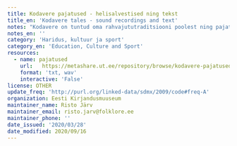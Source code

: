 ```yaml
---
title: Kodavere pajatused - helisalvestised ning tekst
title_en: 'Kodavere tales - sound recordings and text'
notes: "Kodavere on tuntud oma rahvajututraditsiooni poolest ning pajatused on Kodaverele vast kõige iseloomulikum rahvajutuliik. Need on humoristlikud lood, mille aluseks on mõni kohalik sündmus, mõni tähelepanu äratanud isik või mõni huvitav endisaegne elupilt. Ka laiemalt levinud jutumotiivid või -süžeed võisid saada tegelasteks täitsa kohalikud inimesed. Konkreetsele olustikule keskendumise tõttu jäi pajatuste levik ajas ja ruumis suhteliselt piiratuks. Vaimukamad lood võisid repertuaari jääda kauemaks, levida põlvest põlve ning koguda populaarsust küla piirest väljapoolgi. Pajatuste jutustajad kasutasid tavalisi rahvajuttude vormivõtteid: liiasust, kordust, dialoogi, kujundlikke ütlusi.\r\nKodavere pajatusi on kirja pandud alates 1932. aastast. Nende \"avastamine\" ja kogumise \"kuldaeg\" oli 1950.-1960. aastatel, mil toimusid mitmed kogumisretked Kodavere kihelkonda, korraldajaiks Riiklik Kirjandusmuuseum ja Eesti Raadio. Kodavere juttude uurimist alustas Selma Lätt, jätkas Mall Hiiemäe.\r\nSiit lehelt leiab pajatuste helisalvestusi, millele on lisatud ka tekstistus."
notes_en: ''
category: 'Haridus, kultuur ja sport'
category_en: 'Education, Culture and Sport'
resources:
  - name: pajatused
    url:   https://metashare.ut.ee/repository/browse/kodavere-pajatused/6232f2e4ff5a11e7a6e4005056b400247397ec9c28be49ffac7253c5d586dbec/
    format: 'txt, wav'
    interactive: 'False'
license: OTHER
update_freq: 'http://purl.org/linked-data/sdmx/2009/code#freq-A'
organization: Eesti Kirjandusmuuseum
maintainer_name: Risto Järv
maintainer_email: risto.jarv@folklore.ee
maintainer_phone: ''
date_issued: '2020/03/28'
date_modified: 2020/09/16
---
```


